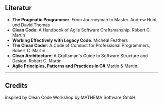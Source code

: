 ## Literatur

- **The Pragmatic Programmer**. From Journeyman to Master. Andrew Hunt und David Thomas
- **Clean Code**: A Handbook of Agile Software Craftsmanship. Robert C. Martin
- **Working Effectively with Legacy Code**. Micheal Feathers
- **The Clean Coder**: A Code of Conduct for Professional Programmers, Robert C. Martin
- **Clean Architecture**: A Craftsman's Guide to Software Structure and Design. Robert C. Martin
- **Agile Principles, Patterns and Practices in C#** Martin & Martin

---

## Credits

inspired by Clean Code Workshop by MATHEMA Software GmbH
